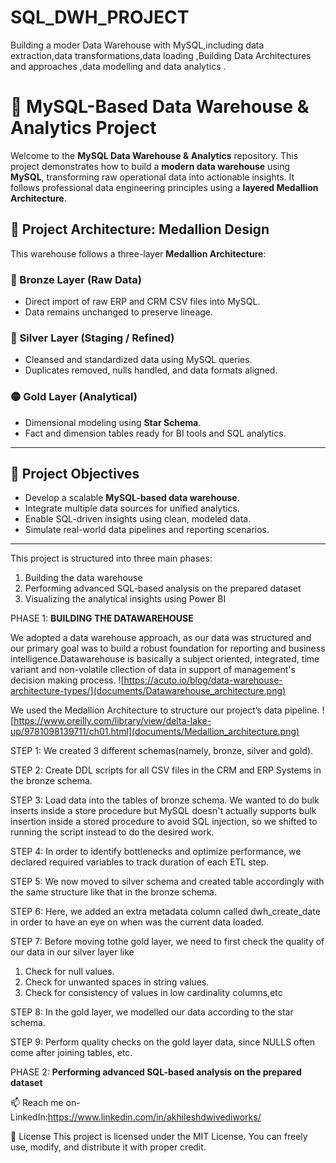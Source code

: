 # SQL_DWH_PROJECT
Building a moder Data Warehouse with MySQL,including data extraction,data transformations,data loading ,Building Data Architectures and approaches ,data modelling and data analytics .
# 🏢 MySQL-Based Data Warehouse & Analytics Project

Welcome to the **MySQL Data Warehouse & Analytics** repository. This project demonstrates how to build a **modern data warehouse** using **MySQL**, transforming raw operational data into actionable insights. It follows professional data engineering principles using a **layered Medallion Architecture**.

## 🧱 Project Architecture: Medallion Design

This warehouse follows a three-layer **Medallion Architecture**:

### 🔹 Bronze Layer (Raw Data)
- Direct import of raw ERP and CRM CSV files into MySQL.
- Data remains unchanged to preserve lineage.

### 🔸 Silver Layer (Staging / Refined)
- Cleansed and standardized data using MySQL queries.
- Duplicates removed, nulls handled, and data formats aligned.

### 🟡 Gold Layer (Analytical)
- Dimensional modeling using **Star Schema**.
- Fact and dimension tables ready for BI tools and SQL analytics.

---

## 🚀 Project Objectives

- Develop a scalable **MySQL-based data warehouse**.
- Integrate multiple data sources for unified analytics.
- Enable SQL-driven insights using clean, modeled data.
- Simulate real-world data pipelines and reporting scenarios.

---

This project is structured into three main phases:
1. Building the data warehouse
2. Performing advanced SQL-based analysis on the prepared dataset
3. Visualizing the analytical insights using Power BI

PHASE 1: **BUILDING THE DATAWAREHOUSE**

We adopted a data warehouse approach, as our data was structured and our primary goal was to build a robust foundation for reporting and business intelligence.Datawarehouse is basically a subject oriented, integrated, time variant and non-volatile cllection of data in support of management's decision making process.
![https://acuto.io/blog/data-warehouse-architecture-types/](documents/Datawarehouse_architecture.png)

We used the Medallion Architecture to structure our project’s data pipeline.
![https://www.oreilly.com/library/view/delta-lake-up/9781098139711/ch01.html](documents/Medallion_architecture.png)

STEP 1: We created 3 different schemas(namely, bronze, silver and gold).

STEP 2: Create DDL scripts for all CSV files in the CRM and ERP Systems in the bronze schema.

STEP 3: Load data into the tables of bronze schema. We wanted to do bulk inserts inside a store procedure but MySQL doesn't actually supports bulk insertion inside a stored procedure to avoid SQL injection, so we shifted to running the script instead to do the desired work.

STEP 4: In order to identify bottlenecks and optimize performance, we declared required variables to track duration of each ETL step.

STEP 5: We now moved to silver schema and created table accordingly with the same structure like that in the bronze schema.

STEP 6: Here, we added an extra metadata column called dwh_create_date in order to have an eye on when was the current data loaded.

STEP 7: Before moving tothe gold layer, we need to first check the quality of our data in our silver layer like 
1. Check for null values.
2. Check for unwanted spaces in string values.
3. Check for consistency of values in low cardinality columns,etc

STEP 8: In the gold layer, we modelled our data according to the star schema.

STEP 9: Perform quality checks on the gold layer data, since NULLS often come after joining tables, etc.

PHASE 2: **Performing advanced SQL-based analysis on the prepared dataset**


   
📫 Reach me on-
      LinkedIn:https://www.linkedin.com/in/akhileshdwivediworks/

📜 License
This project is licensed under the MIT License. You can freely use, modify, and distribute it with proper credit.
